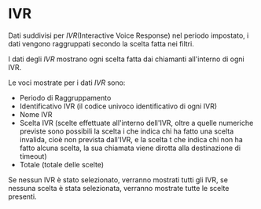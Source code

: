 # IVR  

Dati suddivisi per *IVR*(Interactive Voice Response) nel periodo 
impostato, i dati vengono raggruppati secondo la scelta
fatta nei filtri.

I dati degli *IVR* mostrano ogni scelta fatta dai chiamanti 
all'interno di ogni IVR.

Le voci mostrate per i dati *IVR* sono:

- Periodo di Raggruppamento
- Identificativo IVR (il codice univoco identificativo di ogni IVR)
- Nome IVR
- Scelta IVR (scelte effettuate all'interno dell'IVR, oltre a quelle 
numeriche previste sono possibili la scelta i che indica chi ha fatto 
una scelta invalida, cioè non prevista dall'IVR, e la scelta t che 
indica chi non ha fatto alcuna scelta, la sua chiamata viene dirotta 
alla destinazione di timeout)
- Totale (totale delle scelte)

Se nessun IVR è stato selezionato, verranno mostrati tutti gli IVR, 
se nessuna scelta è stata selezionata, verranno mostrate tutte le 
scelte presenti.
